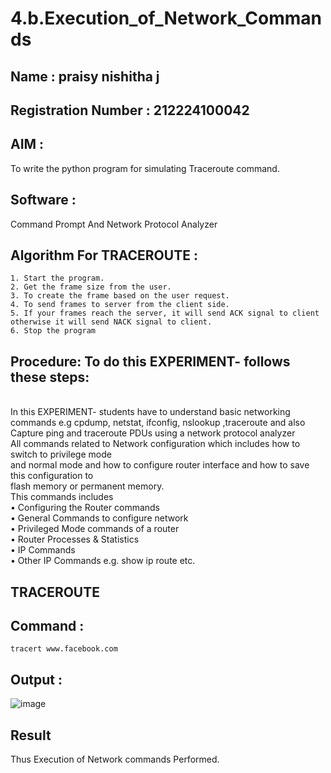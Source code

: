 # 4.b.Execution_of_Network_Commands
## Name : praisy nishitha j
## Registration Number : 212224100042
## AIM :
To write the python program for simulating Traceroute command.
## Software : 
Command Prompt And Network Protocol Analyzer

## Algorithm For TRACEROUTE :
```
1. Start the program.
2. Get the frame size from the user.
3. To create the frame based on the user request.
4. To send frames to server from the client side.
5. If your frames reach the server, it will send ACK signal to client otherwise it will send NACK signal to client.
6. Stop the program
```
## Procedure: To do this EXPERIMENT- follows these steps:
<BR>
In this EXPERIMENT- students have to understand basic networking commands e.g cpdump, netstat, ifconfig, nslookup ,traceroute and also Capture ping and traceroute PDUs using a network protocol analyzer 
<BR>
All commands related to Network configuration which includes how to switch to privilege mode
<BR>
and normal mode and how to configure router interface and how to save this configuration to
<BR>
flash memory or permanent memory.
<BR>
This commands includes
<BR>
• Configuring the Router commands
<BR>
• General Commands to configure network
<BR>
• Privileged Mode commands of a router 
<BR>
• Router Processes & Statistics
<BR>
• IP Commands
<BR>
• Other IP Commands e.g. show ip route etc.
<BR>

## TRACEROUTE
## Command :
```
tracert www.facebook.com
```
## Output :
![image](https://github.com/user-attachments/assets/26bc98d0-9a26-4f4f-b433-ce755634d1ee)

## Result
Thus Execution of Network commands Performed.
